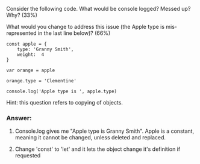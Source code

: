 Consider the following code.  What would be console logged?  Messed up?  Why? (33%)

What would you change to address this issue (the Apple type is mis-represented in the last line below)? (66%)

    const apple = {
        type: 'Granny Smith',
        weight:  4
    }

    var orange = apple

    orange.type = 'Clementine'

    console.log('Apple type is ', apple.type)


Hint: this question refers to copying of objects.

### Answer:

1. Console.log gives me "Apple type is Granny Smith". Apple is a constant, meaning it cannot be changed, unless deleted and replaced.

2. Change 'const' to 'let' and it lets the object change it's definition if requested
   
